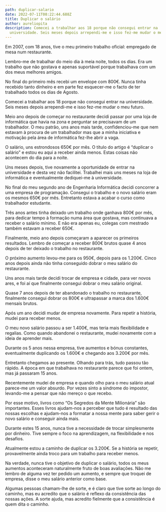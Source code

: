 ```yaml
---
path: duplicar-salario
date: 2022-07-11T08:22:44.688Z
title: Duplicar o salário
author: aureliopita
description: Comecei a trabalhar aos 18 porque não consegui entrar na
  universidade. Seis meses depois arrependi-me e isso fez-me mudar o meu futuro.
---
```



Em 2007, com 18 anos, tive o meu primeiro trabalho oficial: empregado de mesa num restaurante.

Lembro-me de trabalhar do meio dia à meia noite, todos os dias. Era um trabalho que não gostava e apenas suportável porque trabalhava com um dos meus melhores amigos.

No final do primeiro mês recebi um envelope com 800€. Nunca tinha recebido tanto dinheiro e em parte fez esquecer-me o facto de ter trabalhado todos os dias de Agosto.

Comecei a trabalhar aos 18 porque não consegui entrar na universidade. Seis meses depois arrependi-me e isso fez-me mudar o meu futuro.

Meio ano depois de começar no restaurante decidi passar por uma loja de informática que havia na zona e perguntar se precisavam de um trabalhador. O meu patrão, uns anos mais tarde, confidenciou-me que nem estavam à procura de um trabalhador mas que a minha iniciativa e motivação pela área de informática fez-lhe abrir a vaga.

O salário, uns estrondosos 650€ por mês. O título do artigo é “duplicar o salário” e estou eu aqui a receber ainda menos. Estas coisas não acontecem do dia para a noite.

Uns meses depois, tive novamente a oportunidade de entrar na universidade e desta vez não facilitei. Trabalhei mais uns meses na loja de informática e eventualmente dediquei-me à universidade.

No final do meu segundo ano de Engenharia Informática decidi concorrer a uma empresa de programação. Consegui o trabalho e o novo salário eram os mesmos 650€ por mês. Entretanto estava a acabar o curso como trabalhador estudante.

Três anos antes tinha deixado um trabalho onde ganhava 800€ por mês, para dedicar tempo à formação numa área que gostava, mas continuava a receber o salário mínimo. E não era apenas eu, colegas com mestrado também estavam a receber 650€.

Finalmente, meio ano depois começaram a aparecer os primeiros resultados. Lembro de começar a receber 800€ brutos quase 4 anos depois de ter deixado o trabalho no restaurante.

O próximo aumento levou-me para os 950€, depois para os 1.200€. Cinco anos depois ainda não tinha conseguido dobrar o meu salário do restaurante.

Uns anos mais tarde decidi trocar de empresa e cidade, para ver novos ares, e foi aí que finalmente consegui dobrar o meu salário original.

Quase 7 anos depois de ter abandonado o trabalho no restaurante, finalmente consegui dobrar os 800€ e ultrapassar a marca dos 1.600€ mensais brutos.

Após um ano decidi mudar de empresa novamente. Para repetir a história, mudei para receber menos.

O meu novo salário passou a ser 1.400€, mas teria mais flexibilidade e regalias. Como quando abandonei o restaurante, mudei novamente com a ideia de aprender mais.

Durante os 5 anos nessa empresa, tive aumentos e bónus constantes, eventualmente duplicando os 1.600€ e chegando aos 3.200€ por mês.

Entretanto chegamos ao presente. Olhando para trás, tudo passou tão rápido. A época em que trabalhava no restaurante parece que foi ontem, mas já passaram 15 anos.

Recentemente mudei de empresa e quando olho para o meu salário atual parece-me um valor absurdo. Por vezes sinto a síndrome do impostor, levando-me a pensar que não mereço o que recebo.

Por esse motivo, livros como “Os Segredos da Mente Milionária” são importantes. Esses livros ajudam-nos a perceber que tudo é resultado das nossas escolhas e ajudam-nos a formatar a nossa mente para saber gerir o novo salário e conseguir ainda mais.

Durante estes 15 anos, nunca tive a necessidade de trocar simplesmente por dinheiro. Tive sempre o foco na aprendizagem, na flexibilidade e nos desafios.

Atualmente estou a caminho de duplicar os 3.200€. Se a história se repetir, provavelmente ainda troco para um trabalho para receber menos. 

Na verdade, nunca tive o objetivo de duplicar o salário, todos os meus aumentos aconteceram naturalmente fruto de boas avaliações. Não me lembro de alguma vez ter pedido um aumento, e sempre que troquei de empresa, disse o meu salário anterior como base.

Algumas pessoas chamam-lhe de sorte, e é claro que tive sorte ao longo do caminho, mas eu acredito que o salário é reflexo da consistência das nossas ações. A sorte ajuda, mas acredito fielmente que a consistência é quem dita o caminho.
